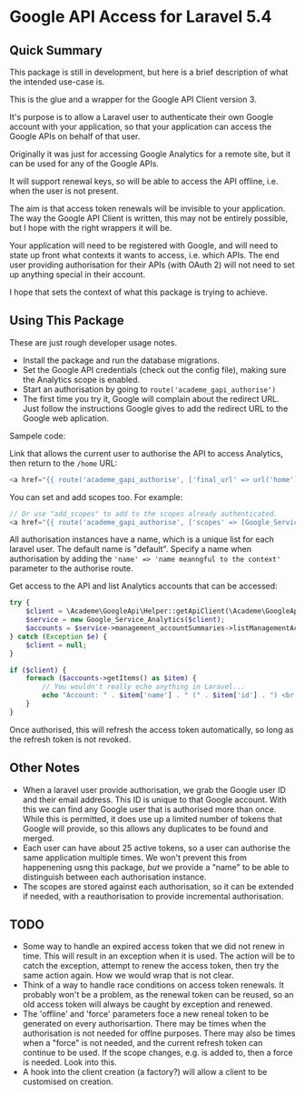 # Google API Access for Laravel 5.4

## Quick Summary

This package is still in development, but here is a brief description of
what the intended use-case is.

This is the glue and a wrapper for the Google API Client version 3.

It's purpose is to allow a Laravel user to authenticate their own
Google account with your application, so that your application can
access the Google APIs on behalf of that user.

Originally it was just for accessing Google Analytics for a remote site,
but it can be used for any of the Google APIs.

It will support renewal keys, so will be able to access the API offline,
i.e. when the user is not present.

The aim is that access token renewals will be invisible to your application.
The way the Google API Client is written, this may not be entirely possible,
but I hope with the right wrappers it will be.

Your application will need to be registered with Google, and will need to
state up front what contexts it wants to access, i.e. which APIs. The end
user providing authorisation for their APIs (with OAuth 2) will not need to
set up anything special in their account.

I hope that sets the context of what this package is trying to achieve.

## Using This Package

These are just rough developer usage notes.

* Install the package and run the database migrations.
* Set the Google API credentials (check out the config file), making sure
  the Analytics scope is enabled.
* Start an authorisation by going to `route('academe_gapi_authorise')`
* The first time you try it, Google will complain about the redirect URL.
  Just follow the instructions Google gives to add the redirect URL to the
  Google web aplication.

Sampele code:

Link that allows the current user to authorise the API to access Analytics,
then return to the `/home` URL:

```php
<a href="{{ route('academe_gapi_authorise', ['final_url' => url('home')]) }}">GAPI Auth</a>
```

You can set and add scopes too. For example:

```php
// Or use "add_scopes" to add to the scopes already authenticated.
<a href="{{ route('academe_gapi_authorise', ['scopes' => [Google_Service_Analytics::ANALYTICS_READONLY]]) }}">GAPI Auth</a>
```

All authorisation instances have a name, which is a unique list for each laravel user.
The default name is "default".
Specify a name when authorisation by adding the `'name' => 'name meanngful to the context'`
parameter to the authorise route.

Get access to the API and list Analytics accounts that can be accessed:

```php
try {
    $client = \Academe\GoogleApi\Helper::getApiClient(\Academe\GoogleApi\Helper::getCurrentUserAuth());
    $service = new Google_Service_Analytics($client);
    $accounts = $service->management_accountSummaries->listManagementAccountSummaries();
} catch (Exception $e) {
    $client = null;
}

if ($client) {
    foreach ($accounts->getItems() as $item) {
        // You wouldn't really echo anything in Laravel...
        echo "Account: " . $item['name'] . " (" . $item['id'] . ") <br />";
    }
}
```

Once authorised, this will refresh the access token automatically, so long as
the refresh token is not revoked.

## Other Notes

* When a laravel user provide authorisation, we grab the Google user ID and their
  email address. This ID is unique to that Google account. With this we can find
  any Google user that is authorised more than once. While this is permitted,
  it does use up a limited number of tokens that Google will provide, so this
  allows any duplicates to be found and merged.
* Each user can have about 25 active tokens, so a user
  can authorise the same application multiple times. We won't prevent this
  from happenening usng this package, *but* we provide a "name" to be able to
  distinguish between each authorisation instance.
* The scopes are stored against each authorisation, so it can be extended if
  needed, with a reauthorisation to provide incremental authorisation.

## TODO

* Some way to handle an expired access token that we did not renew in time.
  This will result in an exception when it is used. The action will be to
  catch the exception, attempt to renew the access token, then try the same
  action again. How we would wrap that is not clear.
* Think of a way to handle race conditions on access token renewals. It probably
  won't be a problem, as the renewal token can be reused, so an old access
  token will always be caught by exception and renewed.
* The 'offline' and 'force' parameters foce a new reneal token to be generated on
  every authorisartion. There may be times when the authorisation is not needed
  for offlne purposes. There may also be times when a "force" is not needed, and
  the current refresh token can continue to be used. If the scope changes, e.g. is
  added to, then a force is needed. Look into this.
* A hook into the client creation (a factory?) will allow a client to be
  customised on creation.

